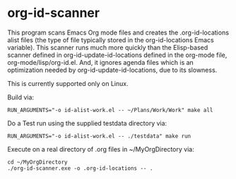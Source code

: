 org-id-scanner
==============

This program scans Emacs Org mode files and creates the
.org-id-locations alist files (the type of file typically stored in
the org-id-locations Emacs variable).  This scanner runs much more
quickly than the Elisp-based scanner defined in
org-id-update-id-locations defined in the org-mode file,
org-mode/lisp/org-id.el.  And, it ignores agenda files which is an
optimization needed by org-id-update-id-locations, due to its
slowness.

This is currently supported only on Linux.

Build via:

    RUN_ARGUMENTS="-o id-alist-work.el -- ~/Plans/Work/Work" make all

Do a Test run using the supplied testdata directory via:

    RUN_ARGUMENTS="-o id-alist-work.el -- ./testdata" make run

Execute on a real directory of .org files in ~/MyOrgDirectory via:

    cd ~/MyOrgDirectory
    ./org-id-scanner.exe -o .org-id-locations -- .
